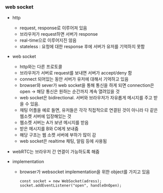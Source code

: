 <h3>web socket</h3>

- http

  - request, response로 이루어져 있음
  - 브라우저가 request하면 서버가 response
  - real-time으로 이루어지진 않음
  - stateless : 요청에 대한 response 후에 서버가 유저를 기억하지 못함

- web socket

  - http와는 다른 프로토콜
  - 브라우저가 서버로 request를 보내면 서버가 accept/deny 함
  - connect 되어있는 동안 서버가 유저에 대해서 기억하고 있음
  - browser와 sever가 web socket을 통해 통신을 하게 되면 connection은 open -> 해당 통신은 원하는 순간까지 계속 열려있을 것
  - web socket은 bidirectional. 서버와 브라우저가 자유롭게 메시지를 주고 받을 수 있음.
  - 채팅 어플을 예로 들면, 유저들은 각각 직접적으로 연결된 것이 아니라 다 같은 웹소켓 서버에 입장해있는 것
  - 웹소켓 서버는 A가 보낸 메시지를 받음
  - 받은 메시지를 B와 C에게 보내줌
  - 해당 구조는 웹 소켓 서버에 부하가 많이 감
  - web socket은 realtime 채팅, 알림 등에 사용됨

- webRTC는 브라우저 간 연결이 가능하도록 해줌

- implementation
  - browser가 websocket implementation을 위한 object를 가지고 있음
    ```
    const socket = new WebSocket(adress);
    socket.addEventListener("open", handleOnOpen);
    ```
